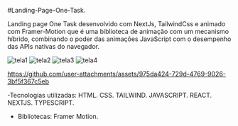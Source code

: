 #Landing-Page-One-Task.

Landing page One Task desenvolvido com NextJs, TailwindCss e animado com Framer-Motion que é uma biblioteca de animação com um mecanismo híbrido, combinando o poder das animações JavaScript com o desempenho das APIs nativas do navegador.

![tela1](https://github.com/user-attachments/assets/8eef7730-5017-4feb-9efc-0ed35c01e553)
![tela2](https://github.com/user-attachments/assets/9e653ed8-f76a-4506-9aa4-b7694c6639bf)
![tela3](https://github.com/user-attachments/assets/f05384ea-6464-4939-9a1a-c253f9ee99fc)
![tela4](https://github.com/user-attachments/assets/aa96b520-0170-4efd-adf0-75924d935269)

https://github.com/user-attachments/assets/975da424-729d-4769-9026-3bf5f367c5eb


-Tecnologias utilizadas: HTML. CSS. TAILWIND. JAVASCRIPT. REACT. NEXTJS. TYPESCRIPT.

- Bibliotecas: Framer Motion. 
